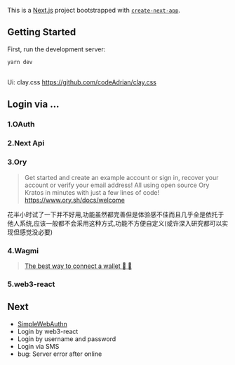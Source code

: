 This is a [Next.js](https://nextjs.org/) project bootstrapped with [`create-next-app`](https://github.com/vercel/next.js/tree/canary/packages/create-next-app).

## Getting Started

First, run the development server:

```bash
yarn dev
```

##

Ui: clay.css https://github.com/codeAdrian/clay.css

## Login via ...

### 1.OAuth

### 2.Next Api

### 3.Ory

> Get started and create an example account or sign in, recover your account or verify your email address! All using open source Ory Kratos in minutes with just a few lines of code!
> https://www.ory.sh/docs/welcome

花半小时试了一下并不好用,功能虽然都完善但是体验感不佳而且几乎全是依托于他人系统,应该一般都不会采用这种方式,功能不方便自定义(或许深入研究都可以实现但感觉没必要)

### 4.Wagmi

> [The best way to connect a wallet 🌈 🧰](https://www.rainbowkit.com/)

### 5.web3-react

## Next

-   [SimpleWebAuthn](https://simplewebauthn.dev/)
-   Login by web3-react
-   Login by username and password
-   Login via SMS
-   bug: Server error after online

